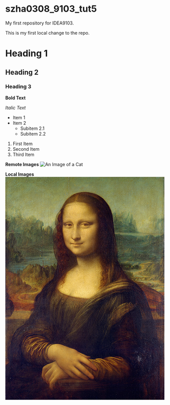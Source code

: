 # szha0308_9103_tut5
My first repository for IDEA9103.

This is my first local change to the repo.

# Heading 1
## Heading 2
### Heading 3

**Bold Text**

*Italic Text*

- Item 1
- Item 2
    - Subitem 2.1
    - Subitem 2.2

1. First Item
2. Second Item
3. Third Item

**Remote Images**
![An Image of a Cat](https://placekitten.com/200/300)

**Local Images**
![An Image of the Mona Lisa](READMEimage/Mona_Lisa_by_Leonardo_da_Vinci_500_x_700.jpg)
